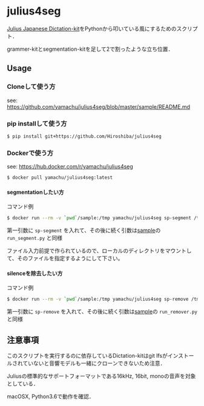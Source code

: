 # julius4seg

[Julius Japanese Dictation-kit](https://github.com/julius-speech/dictation-kit)をPythonから叩いている風にするためのスクリプト．

grammer-kitとsegmentation-kitを足して2で割ったような立ち位置．

## Usage

### Cloneして使う方

see: https://github.com/yamachu/julius4seg/blob/master/sample/README.md

### pip installして使う方

```sh
$ pip install git+https://github.com/Hiroshiba/julius4seg
```

### Dockerで使う方

see: https://hub.docker.com/r/yamachu/julius4seg

```sh
$ docker pull yamachu/julius4seg:latest
```

#### segmentationしたい方

コマンド例

```sh
$ docker run --rm -v `pwd`/sample:/tmp yamachu/julius4seg sp-segment /tmp/sample_voice.wav /tmp/sample_kana.txt /tmp/seg.txt
```

第一引数に `sp-segment` を入れて、その後に続く引数は[sample](https://github.com/yamachu/julius4seg/blob/master/sample/README.md)の `run_segment.py` と同様

ファイル入力前提で作られているので、ローカルのディレクトリをマウントして、そのファイルを指定するようにして下さい。

#### silenceを除去したい方

コマンド例

```sh
$ docker run --rm -v `pwd`/sample:/tmp yamachu/julius4seg sp-remove /tmp/sample_voice.wav /tmp/seg.txt /tmp/out.wav
```

第一引数に `sp-remove` を入れて、その後に続く引数は[sample](https://github.com/yamachu/julius4seg/blob/master/sample/README.md)の `run_remover.py` と同様

## 注意事項

このスクリプトを実行するのに依存しているDictation-kitはgit lfsがインストールされていないと音響モデルも一緒にクローンできないため注意．

Juliusの標準的なサポートフォーマットである16kHz, 16bit, monoの音声を対象としている．

macOSX, Python3.6で動作を確認．
